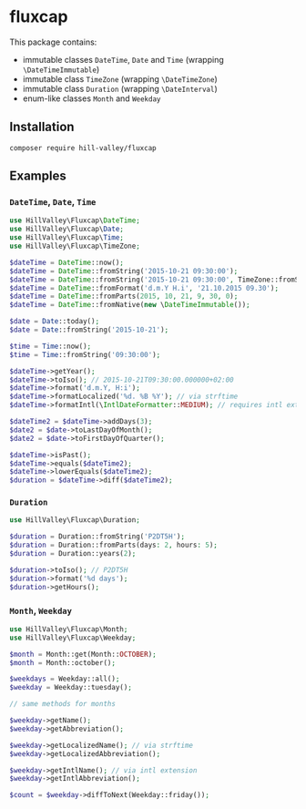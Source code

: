 fluxcap
=======

This package contains:

- immutable classes `DateTime`, `Date` and `Time` (wrapping `\DateTimeImmutable`)
- immutable class `TimeZone` (wrapping `\DateTimeZone`)
- immutable class `Duration` (wrapping `\DateInterval`)
- enum-like classes `Month` and `Weekday`

Installation
------------

```
composer require hill-valley/fluxcap
```

Examples
--------

### `DateTime`, `Date`, `Time`

```php
use HillValley\Fluxcap\DateTime;
use HillValley\Fluxcap\Date;
use HillValley\Fluxcap\Time;
use HillValley\Fluxcap\TimeZone;

$dateTime = DateTime::now();
$dateTime = DateTime::fromString('2015-10-21 09:30:00');
$dateTime = DateTime::fromString('2015-10-21 09:30:00', TimeZone::fromString('Europe/Berlin'));
$dateTime = DateTime::fromFormat('d.m.Y H.i', '21.10.2015 09.30');
$dateTime = DateTime::fromParts(2015, 10, 21, 9, 30, 0);
$dateTime = DateTime::fromNative(new \DateTimeImmutable());

$date = Date::today();
$date = Date::fromString('2015-10-21');

$time = Time::now();
$time = Time::fromString('09:30:00');

$dateTime->getYear();
$dateTime->toIso(); // 2015-10-21T09:30:00.000000+02:00
$dateTime->format('d.m.Y, H:i');
$dateTime->formatLocalized('%d. %B %Y'); // via strftime
$dateTime->formatIntl(\IntlDateFormatter::MEDIUM); // requires intl extension

$dateTime2 = $dateTime->addDays(3);
$date2 = $date->toLastDayOfMonth();
$date2 = $date->toFirstDayOfQuarter();

$dateTime->isPast();
$dateTime->equals($dateTime2);
$dateTime->lowerEquals($dateTime2);
$duration = $dateTime->diff($dateTime2);
```

### `Duration`

```php
use HillValley\Fluxcap\Duration;

$duration = Duration::fromString('P2DT5H');
$duration = Duration::fromParts(days: 2, hours: 5);
$duration = Duration::years(2);

$duration->toIso(); // P2DT5H
$duration->format('%d days');
$duration->getHours();
```

### `Month`, `Weekday`

```php
use HillValley\Fluxcap\Month;
use HillValley\Fluxcap\Weekday;

$month = Month::get(Month::OCTOBER);
$month = Month::october();

$weekdays = Weekday::all();
$weekday = Weekday::tuesday();

// same methods for months

$weekday->getName();
$weekday->getAbbreviation();

$weekday->getLocalizedName(); // via strftime
$weekday->getLocalizedAbbreviation();

$weekday->getIntlName(); // via intl extension
$weekday->getIntlAbbreviation();

$count = $weekday->diffToNext(Weekday::friday());
```
